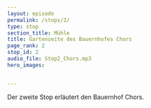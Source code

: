 ```yaml
---
layout: episode
permalink: /stops/2/
type: stop
section_title: Mühle
title: Gartenseite des Bauernhofes Chors
page_rank: 2
stop_id: 2
audio_file: Stop2_Chors.mp3
hero_images:


---
```

Der zweite Stop erläutert den Bauernhof Chors.
